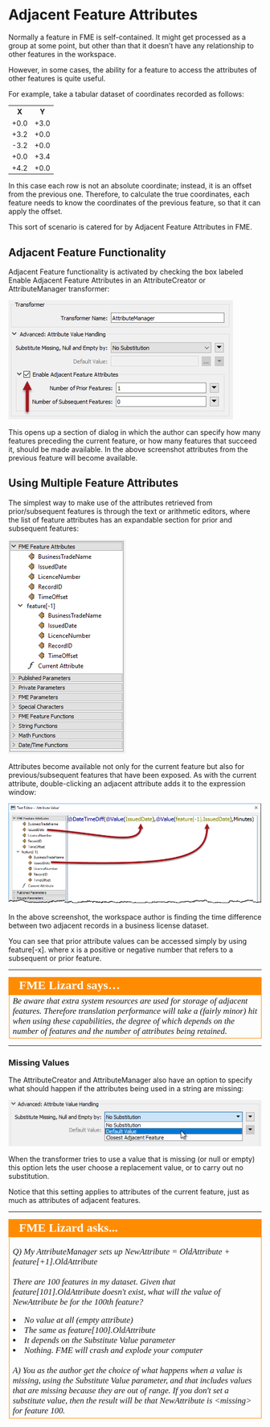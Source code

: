# Adjacent Feature Attributes

Normally a feature in FME is self-contained. It might get processed as a group at some point, but other than that it doesn’t have any relationship to other features in the workspace.

However, in some cases, the ability for a feature to access the attributes of other features is quite useful.

For example, take a tabular dataset of coordinates recorded as follows:

<table>
<tr><th>X</th><th>Y</th></tr>
<tr><td>+0.0</td><td>+3.0</td></tr>
<tr><td>+3.2</td><td>+0.0</td></tr>
<tr><td>-3.2</td><td>+0.0</td></tr>
<tr><td>+0.0</td><td>+3.4</td></tr>
<tr><td>+4.2</td><td>+0.0</td></tr>
</table>

In this case each row is not an absolute coordinate; instead, it is an offset from the previous one. Therefore, to calculate the true coordinates, each feature needs to know the coordinates of the previous feature, so that it can apply the offset.

This sort of scenario is catered for by Adjacent Feature Attributes in FME.

## Adjacent Feature Functionality ##

Adjacent Feature functionality is activated by checking the box labeled Enable Adjacent Feature Attributes in an AttributeCreator or AttributeManager transformer:

![](./Images/Img1.013.AdjacentAttributeOption.png)


This opens up a section of dialog in which the author can specify how many features preceding the current feature, or how many features that succeed it, should be made available. In the above screenshot attributes from the previous feature will become available.


## Using Multiple Feature Attributes ##

The simplest way to make use of the attributes retrieved from prior/subsequent features is through the text or arithmetic editors, where the list of feature attributes has an expandable section for prior and subsequent features:

![](./Images/Img1.014.AdjacentAttributesInEditor.png)

Attributes become available not only for the current feature but also for previous/subsequent features that have been exposed. As with the current attribute, double-clicking an adjacent attribute adds it to the expression window:

![](./Images/Img1.015.AdjacentAttributesUsedInEditor.png)

In the above screenshot, the workspace author is finding the time difference between two adjacent records in a business license dataset.

You can see that prior attribute values can be accessed simply by using feature[-x].<attribute name> where x is a positive or negative number that refers to a subsequent or prior feature.

---

<table style="border-spacing: 0px">
<tr>
<td style="vertical-align:middle;background-color:darkorange;border: 2px solid darkorange">
<i class="fa fa-quote-left fa-lg fa-pull-left fa-fw" style="color:white;padding-right: 12px;vertical-align:text-top"></i>
<span style="color:white;font-size:x-large;font-weight: bold;font-family:serif">FME Lizard says…</span>
</td>
</tr>

<tr>
<td style="border: 1px solid darkorange">
<span style="font-family:serif; font-style:italic; font-size:larger">
Be aware that extra system resources are used for storage of adjacent features. Therefore translation performance will take a (fairly minor) hit when using these capabilities, the degree of which depends on the number of features and the number of attributes being retained.
</span>
</td>
</tr>
</table>

---

### Missing Values ###

The AttributeCreator and AttributeManager also have an option to specify what should happen if the attributes being used in a string are missing:

![](./Images/Img1.016.AdjacentAttributeSubstitutions.png)

When the transformer tries to use a value that is missing (or null or empty) this option lets the user choose a replacement value, or to carry out no substitution.

Notice that this setting applies to attributes of the current feature, just as much as attributes of adjacent features. 

---

<!--Person X Says Section-->

<table style="border-spacing: 0px">
<tr>
<td style="vertical-align:middle;background-color:darkorange;border: 2px solid darkorange">
<i class="fa fa-quote-left fa-lg fa-pull-left fa-fw" style="color:white;padding-right: 12px;vertical-align:text-top"></i>
<span style="color:white;font-size:x-large;font-weight: bold;font-family:serif">FME Lizard asks...</span>
</td>
</tr>

<tr>
<td style="border: 1px solid darkorange">
<span style="font-family:serif; font-style:italic; font-size:larger">

<quiz name="">
  <question>
    <p>
      Q) My AttributeManager sets up NewAttribute = OldAttribute + feature[+1].OldAttribute<br><br>There are 100 features in my dataset. Given that feature[101].OldAttribute doesn't exist, what will the value of NewAttribute be for the 100th feature?
    </p>
    <answer><li>No value at all (empty attribute)</answer>
    <answer><li>The same as feature[100].OldAttribute</answer>
    <answer correct><li>It depends on the Substitute Value parameter</answer>
    <answer><li>Nothing. FME will crash and explode your computer</answer>
    <explanation><br><br>A) You as the author get the choice of what happens when a value is missing, using the Substitute Value parameter, and that includes values that are missing because they are out of range. If you don't set a substitute value, then the result will be that NewAttribute is &lt;missing&gt; for feature 100.</explanation>
  </question>
</quiz>

</td>
</tr>
</table>
